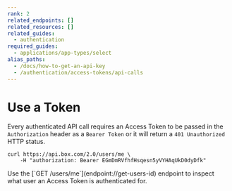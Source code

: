 ```yaml
---
rank: 2
related_endpoints: []
related_resources: []
related_guides:
  - authentication
required_guides:
  - applications/app-types/select
alias_paths:
  - /docs/how-to-get-an-api-key
  - /authentication/access-tokens/api-calls
---
```


# Use a Token

Every authenticated API call requires an Access Token to be passed in the
`Authorization` header as a `Bearer Token` or it will return a `401 Unauthorized`
HTTP status.

```curl
curl https://api.box.com/2.0/users/me \
    -H "authorization: Bearer EGmDmRVfhfHsqesn5yVYHAqUkD0dyDfk"
```

<Message>
  Use the [`GET /users/me`](endpoint://get-users-id) endpoint to inspect what
  user an Access Token is authenticated for.
</Message>
